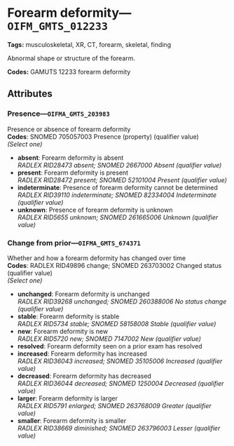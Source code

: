 # Forearm deformity—`OIFM_GMTS_012233`

**Tags:** musculoskeletal, XR, CT, forearm, skeletal, finding

Abnormal shape or structure of the forearm.

**Codes:** GAMUTS 12233 forearm deformity

## Attributes

### Presence—`OIFMA_GMTS_203983`

Presence or absence of forearm deformity  
**Codes**: SNOMED 705057003 Presence (property) (qualifier value)  
*(Select one)*

- **absent**: Forearm deformity is absent  
_RADLEX RID28473 absent; SNOMED 2667000 Absent (qualifier value)_
- **present**: Forearm deformity is present  
_RADLEX RID28472 present; SNOMED 52101004 Present (qualifier value)_
- **indeterminate**: Presence of forearm deformity cannot be determined  
_RADLEX RID39110 indeterminate; SNOMED 82334004 Indeterminate (qualifier value)_
- **unknown**: Presence of forearm deformity is unknown  
_RADLEX RID5655 unknown; SNOMED 261665006 Unknown (qualifier value)_

### Change from prior—`OIFMA_GMTS_674371`

Whether and how a forearm deformity has changed over time  
**Codes**: RADLEX RID49896 change; SNOMED 263703002 Changed status (qualifier value)  
*(Select one)*

- **unchanged**: Forearm deformity is unchanged  
_RADLEX RID39268 unchanged; SNOMED 260388006 No status change (qualifier value)_
- **stable**: Forearm deformity is stable  
_RADLEX RID5734 stable; SNOMED 58158008 Stable (qualifier value)_
- **new**: Forearm deformity is new  
_RADLEX RID5720 new; SNOMED 7147002 New (qualifier value)_
- **resolved**: Forearm deformity seen on a prior exam has resolved  
- **increased**: Forearm deformity has increased  
_RADLEX RID36043 increased; SNOMED 35105006 Increased (qualifier value)_
- **decreased**: Forearm deformity has decreased  
_RADLEX RID36044 decreased; SNOMED 1250004 Decreased (qualifier value)_
- **larger**: Forearm deformity is larger  
_RADLEX RID5791 enlarged; SNOMED 263768009 Greater (qualifier value)_
- **smaller**: Forearm deformity is smaller  
_RADLEX RID38669 diminished; SNOMED 263796003 Lesser (qualifier value)_
